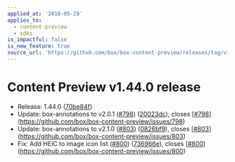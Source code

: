 ```yaml
---
applied_at: '2018-05-29'
applies_to:
  - content-preview
  - sdks
is_impactful: false
is_new_feature: true
source_url: 'https://github.com/box/box-content-preview/releases/tag/v1.44.0'
---
```


# Content Preview v1.44.0 release


* Release: 1.44.0 ([70be84f](https://github.com/box/box-content-preview/commit[70be84f](https://github.com/box/box-content-preview/commit/70be84f)))
* Update: box-annotations to v2.0.1 ([#798](https://github.com/box/box-content-preview/pull/798)) ([20023dc](https://github.com/box/box-content-preview/commit[20023dc](https://github.com/box/box-content-preview/commit/20023dc))), closes [[#798](https://github.com/box/box-content-preview/pull/798)](https://github.com/box/box-content-preview/issues/798)
* Update: box-annotations to v2.1.0 ([#803](https://github.com/box/box-content-preview/pull/803)) ([0826bf9](https://github.com/box/box-content-preview/commit[0826bf9](https://github.com/box/box-content-preview/commit/0826bf9))), closes [[#803](https://github.com/box/box-content-preview/pull/803)](https://github.com/box/box-content-preview/issues/803)
* Fix: Add HEIC to image icon list ([#800](https://github.com/box/box-content-preview/pull/800)) ([736966e](https://github.com/box/box-content-preview/commit[736966e](https://github.com/box/box-content-preview/commit/736966e))), closes [[#800](https://github.com/box/box-content-preview/pull/800)](https://github.com/box/box-content-preview/issues/800)



